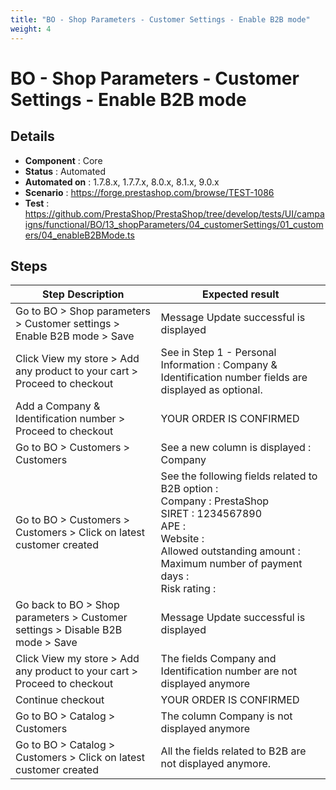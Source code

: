 ```yaml
---
title: "BO - Shop Parameters - Customer Settings - Enable B2B mode"
weight: 4
---
```


# BO - Shop Parameters - Customer Settings - Enable B2B mode
## Details
* **Component** : Core
* **Status** : Automated
* **Automated on** : 1.7.8.x, 1.7.7.x, 8.0.x, 8.1.x, 9.0.x
* **Scenario** : https://forge.prestashop.com/browse/TEST-1086
* **Test** : https://github.com/PrestaShop/PrestaShop/tree/develop/tests/UI/campaigns/functional/BO/13_shopParameters/04_customerSettings/01_customers/04_enableB2BMode.ts

## Steps
| Step Description | Expected result |
| ----- | ----- |
| Go to BO > Shop parameters > Customer settings > Enable B2B mode > Save | Message Update successful is displayed |
| Click View my store > Add any product to your cart > Proceed to checkout | See in Step 1 - Personal Information : Company & Identification number fields are displayed as optional. |
| Add a Company & Identification number > Proceed to checkout | YOUR ORDER IS CONFIRMED |
| Go to BO > Customers > Customers | See a new column is displayed : Company |
| Go to BO > Customers > Customers > Click on latest customer created | See the following fields related to B2B option :<br>Company : PrestaShop<br>SIRET : 1234567890<br>APE :<br>Website :<br>Allowed outstanding amount :<br>Maximum number of payment days :<br>Risk rating : |
| Go back to BO > Shop parameters > Customer settings > Disable B2B mode > Save | Message Update successful is displayed |
| Click View my store > Add any product to your cart > Proceed to checkout | The fields Company and Identification number are not displayed anymore |
| Continue checkout | YOUR ORDER IS CONFIRMED |
| Go to BO > Catalog > Customers | The column Company is not displayed anymore |
| Go to BO > Catalog > Customers > Click on latest customer created | All the fields related to B2B are not displayed anymore. |